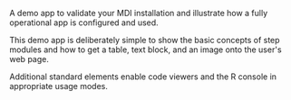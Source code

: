 A demo app to validate your MDI installation
and illustrate how a fully operational app is configured
and used.

This demo app is deliberately simple to show the 
basic concepts of step modules and how to get 
a table, text block, and an image onto the user's web page.

Additional standard elements enable code viewers and 
the R console in appropriate usage modes.
